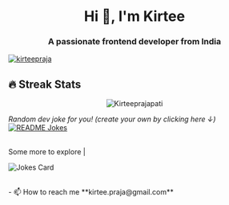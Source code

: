 <h1 align="center">Hi 👋, I'm Kirtee</h1>
<h3 align="center">A passionate frontend developer from India</h3>

<p align="left"> <a href="https://twitter.com/kirteepraja" target="blank"><img src="https://img.shields.io/twitter/follow/kirteepraja?logo=twitter&style=for-the-badge" alt="kirteepraja" /></a> </p>

## 🔥 Streak Stats
<p align="center"><img src="https://github-readme-streak-stats.herokuapp.com/?user=kirteeprajapati&theme=algolia" alt="Kirteeprajapati" /></p>

<i>Random dev joke for you! (create your own by clicking here ↓)</i><br>
<a href="https://readme-jokes.vercel.app"><img align="center" src="https://readme-jokes.vercel.app/api" alt="README Jokes"></a>

<br>
Some more to explore |

![Jokes Card](https://readme-jokes.vercel.app/api?theme=tokyonight)

<br>
- 📫 How to reach me **kirtee.praja@gmail.com**
